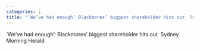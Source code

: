 ```yaml
---
categories: j
title: "‘We’ve had enough’ Blackmores’ biggest shareholder hits out  Sydney Morning Herald"
---
```

‘We’ve had enough’: Blackmores’ biggest shareholder hits out&nbsp;&nbsp;Sydney Morning Herald